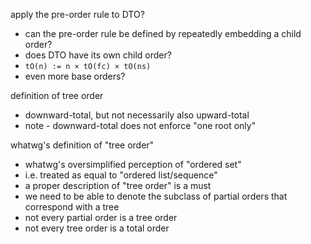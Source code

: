 
apply the pre-order rule to DTO?
- can the pre-order rule be defined by
  repeatedly embedding a child order?
- does DTO have its own child order?
- `tO(n) := n × tO(fc) × tO(ns)`
- even more base orders?

definition of tree order
- downward-total, but not necessarily also upward-total
- note - downward-total does not enforce "one root only"

whatwg's definition of "tree order"
- whatwg's oversimplified perception of "ordered set"
- i.e. treated as equal to "ordered list/sequence"
- a proper description of "tree order" is a must
- we need to be able to denote the subclass of
  partial orders that correspond with a tree
- not every partial order is a tree order
- not every tree order is a total order
